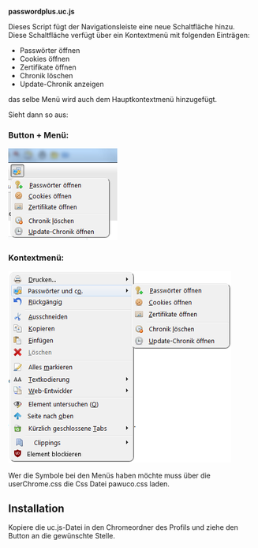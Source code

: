 **passwordplus.uc.js**

Dieses Script fügt der Navigationsleiste eine neue Schaltfläche hinzu.  
Diese Schaltfläche verfügt über ein Kontextmenü mit folgenden Einträgen:
* Passwörter öffnen
* Cookies öffnen
* Zertifikate öffnen
* Chronik löschen
* Update-Chronik anzeigen

das selbe Menü wird auch dem Hauptkontextmenü hinzugefügt.

Sieht dann so aus:

### Button + Menü:
 
![Screenshot](pawuco1.png)

### Kontextmenü:
  
![Screenshot](pawuco2.png)

Wer die Symbole bei den Menüs haben möchte muss über die userChrome.css
die Css Datei pawuco.css laden.

## Installation

Kopiere die uc.js-Datei in den Chromeordner des Profils und ziehe den Button an die gewünschte Stelle.
